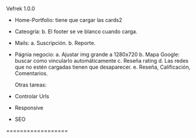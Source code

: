 Vefrek 1.0.0

- Home-Portfolio: tiene que cargar las cards2

- Cateogría:
  b. El footer se ve blanco cuando carga.

- Mails:
  a. Suscripción.
  b. Reporte.

- Págnia negocio:
  a. Ajustar img grande a 1280x720
  b. Mapa Google: buscar como vincularlo automáticamente
  c. Reseña rating
  d. Las redes que no estén cargadas tienen que desaparecer.
  e. Reseña, Calificación, Comentarios.

  Otras tareas:

- Controlar Urls
- Responsive
- SEO

==================

